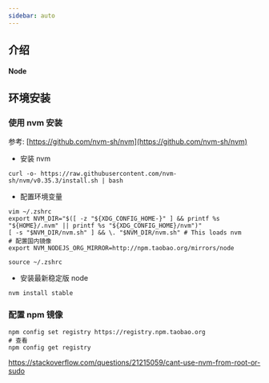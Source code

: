 ```yaml
---
sidebar: auto
---
```


## 介绍

#### Node

## 环境安装

### 使用 nvm 安装

参考: [https://github.com/nvm-sh/nvm](https://github.com/nvm-sh/nvm)

- 安装 nvm

```shell
curl -o- https://raw.githubusercontent.com/nvm-sh/nvm/v0.35.3/install.sh | bash
```

- 配置环境变量

```shell
vim ~/.zshrc
export NVM_DIR="$([ -z "${XDG_CONFIG_HOME-}" ] && printf %s "${HOME}/.nvm" || printf %s "${XDG_CONFIG_HOME}/nvm")"
[ -s "$NVM_DIR/nvm.sh" ] && \. "$NVM_DIR/nvm.sh" # This loads nvm
# 配置国内镜像
export NVM_NODEJS_ORG_MIRROR=http://npm.taobao.org/mirrors/node

source ~/.zshrc
```

- 安装最新稳定版 node

```shell
nvm install stable
```

### 配置 npm 镜像

```shell
npm config set registry https://registry.npm.taobao.org
# 查看
npm config get registry
```

https://stackoverflow.com/questions/21215059/cant-use-nvm-from-root-or-sudo

